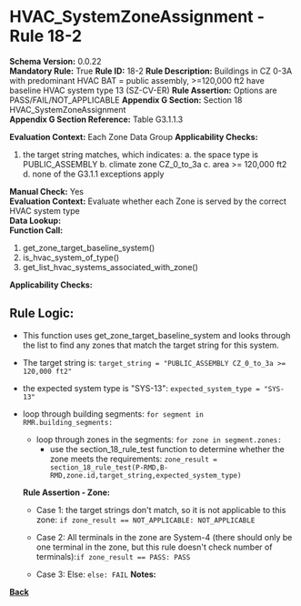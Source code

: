 # HVAC_SystemZoneAssignment - Rule 18-2 
**Schema Version:** 0.0.22  
**Mandatory Rule:** True
**Rule ID:** 18-2
**Rule Description:** Buildings in CZ 0-3A with  predominant HVAC BAT = public assembly, >=120,000 ft2 have baseline HVAC system type 13 (SZ-CV-ER)
**Rule Assertion:** Options are PASS/FAIL/NOT_APPLICABLE
**Appendix G Section:** Section 18 HVAC_SystemZoneAssignment  
**Appendix G Section Reference:** Table G3.1.1.3

**Evaluation Context:** Each Zone Data Group
**Applicability Checks:**  

1. the target string matches, which indicates:
	a. the space type is PUBLIC_ASSEMBLY
	b. climate zone CZ_0_to_3a
	c. area >= 120,000 ft2
	d. none of the G3.1.1 exceptions apply

**Manual Check:** Yes  
**Evaluation Context:** Evaluate whether each Zone is served by the correct HVAC system type  
**Data Lookup:**   
**Function Call:** 

1. get_zone_target_baseline_system()
2. is_hvac_system_of_type()
3. get_list_hvac_systems_associated_with_zone()


**Applicability Checks:**

## Rule Logic:  
- This function uses get_zone_target_baseline_system and looks through the list to find any zones that match the target string for this system.
- The target string is: `target_string = "PUBLIC_ASSEMBLY CZ_0_to_3a >= 120,000 ft2"`
- the expected system type is "SYS-13": `expected_system_type = "SYS-13"`

- loop through building segments: `for segment in RMR.building_segments:`
	- loop through zones in the segments: `for zone in segment.zones:`
		- use the section_18_rule_test function to determine whether the zone meets the requirements: `zone_result = section_18_rule_test(P-RMD,B-RMD,zone.id,target_string,expected_system_type)`

  **Rule Assertion - Zone:**

  - Case 1: the target strings don't match, so it is not applicable to this zone: `if zone_result == NOT_APPLICABLE: NOT_APPLICABLE`
  - Case 2: All terminals in the zone are System-4 (there should only be one terminal in the zone, but this rule doesn't check number of terminals):`if zone_result == PASS: PASS`

  - Case 3: Else: `else: FAIL`
**Notes:**

**[Back](../_toc.md)**
